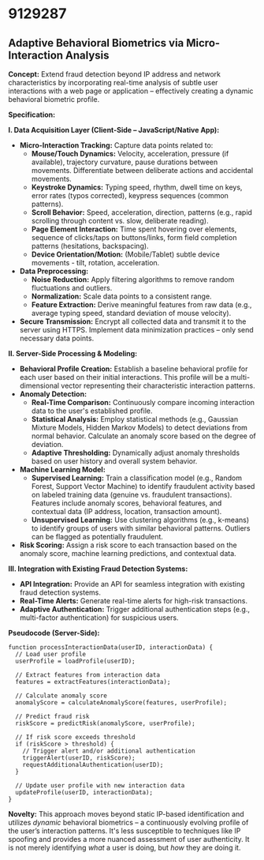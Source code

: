 # 9129287

## Adaptive Behavioral Biometrics via Micro-Interaction Analysis

**Concept:** Extend fraud detection beyond IP address and network characteristics by incorporating real-time analysis of subtle user interactions with a web page or application – effectively creating a dynamic behavioral biometric profile.

**Specification:**

**I. Data Acquisition Layer (Client-Side – JavaScript/Native App):**

*   **Micro-Interaction Tracking:** Capture data points related to:
    *   **Mouse/Touch Dynamics:** Velocity, acceleration, pressure (if available), trajectory curvature, pause durations between movements. Differentiate between deliberate actions and accidental movements.
    *   **Keystroke Dynamics:** Typing speed, rhythm, dwell time on keys, error rates (typos corrected), keypress sequences (common patterns).
    *   **Scroll Behavior:** Speed, acceleration, direction, patterns (e.g., rapid scrolling through content vs. slow, deliberate reading).
    *   **Page Element Interaction:** Time spent hovering over elements, sequence of clicks/taps on buttons/links, form field completion patterns (hesitations, backspacing).
    *   **Device Orientation/Motion:**  (Mobile/Tablet) subtle device movements - tilt, rotation, acceleration.
*   **Data Preprocessing:**
    *   **Noise Reduction:**  Apply filtering algorithms to remove random fluctuations and outliers.
    *   **Normalization:** Scale data points to a consistent range.
    *   **Feature Extraction:**  Derive meaningful features from raw data (e.g., average typing speed, standard deviation of mouse velocity).
*   **Secure Transmission:** Encrypt all collected data and transmit it to the server using HTTPS.  Implement data minimization practices – only send necessary data points.

**II. Server-Side Processing & Modeling:**

*   **Behavioral Profile Creation:**  Establish a baseline behavioral profile for each user based on their initial interactions.  This profile will be a multi-dimensional vector representing their characteristic interaction patterns.
*   **Anomaly Detection:**
    *   **Real-Time Comparison:**  Continuously compare incoming interaction data to the user's established profile.
    *   **Statistical Analysis:**  Employ statistical methods (e.g., Gaussian Mixture Models, Hidden Markov Models) to detect deviations from normal behavior.  Calculate an anomaly score based on the degree of deviation.
    *   **Adaptive Thresholding:** Dynamically adjust anomaly thresholds based on user history and overall system behavior.
*   **Machine Learning Model:**
    *   **Supervised Learning:** Train a classification model (e.g., Random Forest, Support Vector Machine) to identify fraudulent activity based on labeled training data (genuine vs. fraudulent transactions). Features include anomaly scores, behavioral features, and contextual data (IP address, location, transaction amount).
    *   **Unsupervised Learning:** Use clustering algorithms (e.g., k-means) to identify groups of users with similar behavioral patterns. Outliers can be flagged as potentially fraudulent.
*   **Risk Scoring:** Assign a risk score to each transaction based on the anomaly score, machine learning predictions, and contextual data.

**III. Integration with Existing Fraud Detection Systems:**

*   **API Integration:** Provide an API for seamless integration with existing fraud detection systems.
*   **Real-Time Alerts:** Generate real-time alerts for high-risk transactions.
*   **Adaptive Authentication:** Trigger additional authentication steps (e.g., multi-factor authentication) for suspicious users.

**Pseudocode (Server-Side):**

```
function processInteractionData(userID, interactionData) {
  // Load user profile
  userProfile = loadProfile(userID);

  // Extract features from interaction data
  features = extractFeatures(interactionData);

  // Calculate anomaly score
  anomalyScore = calculateAnomalyScore(features, userProfile);

  // Predict fraud risk
  riskScore = predictRisk(anomalyScore, userProfile);

  // If risk score exceeds threshold
  if (riskScore > threshold) {
    // Trigger alert and/or additional authentication
    triggerAlert(userID, riskScore);
    requestAdditionalAuthentication(userID);
  }

  // Update user profile with new interaction data
  updateProfile(userID, interactionData);
}
```

**Novelty:** This approach moves beyond static IP-based identification and utilizes *dynamic* behavioral biometrics – a continuously evolving profile of the user’s interaction patterns. It's less susceptible to techniques like IP spoofing and provides a more nuanced assessment of user authenticity. It is not merely identifying *what* a user is doing, but *how* they are doing it.